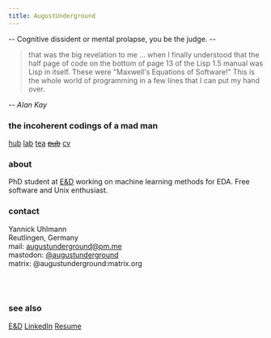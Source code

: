 ```yaml
---
title: AugustUnderground
---
```


<div class="notice">
-- Cognitive dissident or mental prolapse, you be the judge.  --
</div>

> that was the big revelation to me ... when I finally understood that the half
> page of code on the bottom of page 13 of the Lisp 1.5 manual was Lisp in
> itself. These were "Maxwell's Equations of Software!" This is the whole
> world of programming in a few lines that I can put my hand over.

_-- Alan Kay_

### the incoherent codings of a mad man

[hub](https://github.com/augustunderground)
[lab](https://gitlab.com/augustunderground)
[tea](https://git.disroot.org/augustunderground)
~~[pub]()~~
[cv](./cv.html)

### about

PhD student at <a href="https://www.electronics-and-drives.de/">E&amp;D</a> 
working on machine learning methods for EDA. Free software and Unix enthusiast.

### contact

Yannick Uhlmann  
Reutlingen, Germany  
mail: [augustunderground@pm.me](mailto:augustunderground@protonmail.com)  
mastodon: [\@augustunderground](https://fosstodon.org/@augustunderground)  
matrix: @augustunderground:matrix.org

<br>
<object type="text/html" width=600 height=350 data="rsc/unix.html"></object>
<br> 

### see also

[E&D](https://www.electronics-and-drives.de/)
[LinkedIn](https://www.linkedin.com/in/yannick-uhlmann-b57024170/)
[Resume](./cv.html)
